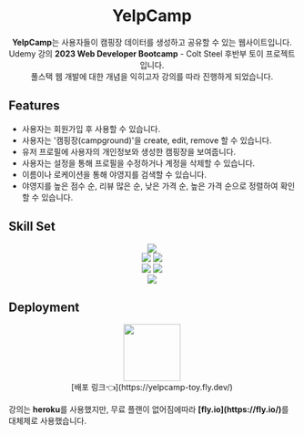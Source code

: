 <div align="center">
  <h1>YelpCamp</h1>
  <p>
    <b>YelpCamp</b>는 사용자들이 캠핑장 데이터를 생성하고 공유할 수 있는 웹사이트입니다.<br />
    Udemy 강의 <b>2023 Web Developer Bootcamp</b> - Colt Steel 후반부 토이 프로젝트입니다.<br />
    풀스택 웹 개발에 대한 개념을 익히고자 강의를 따라 진행하게 되었습니다.
  </p>
</div>

## Features
- 사용자는 회원가입 후 사용할 수 있습니다.
- 사용자는 '캠핑장(campground)'을 create, edit, remove 할 수 있습니다.
- 유저 프로필에 사용자의 개인정보와 생성한 캠핑장을 보여줍니다.
- 사용자는 설정을 통해 프로필을 수정하거나 계정을 삭제할 수 있습니다.
- 이름이나 로케이션을 통해 야영지를 검색할 수 있습니다.
- 야영지를 높은 점수 순, 리뷰 많은 순, 낮은 가격 순, 높은 가격 순으로 정렬하여 확인할 수 있습니다.

## Skill Set

<div align="center">
<img src="https://img.shields.io/badge/javascript-F7DF1E?style=for-the-badge&logo=javascript&logoColor=black"> <br/>
<img src="https://img.shields.io/badge/node.js-339933?style=for-the-badge&logo=Node.js&logoColor=white">
<img src="https://img.shields.io/badge/express-000000?style=for-the-badge&logo=express&logoColor=white"> <br />
<img src="https://img.shields.io/badge/mongoDB-47A248?style=for-the-badge&logo=MongoDB&logoColor=white">
<img src="https://img.shields.io/badge/mongoose-880000?style=for-the-badge&logo=mongoose&logoColor=white"> <br />
<img src="https://img.shields.io/badge/bootstrap-7952B3?style=for-the-badge&logo=bootstrap&logoColor=white">
</div>

## Deployment

<div align="center">
<img src="https://fly.io/static/images/brand/logo-landscape.svg" width="100px"><br/>
[배포 링크👈](https://yelpcamp-toy.fly.dev/)
</div>
<p>강의는 <b>heroku</b>를 사용했지만, 무료 플랜이 없어짐에따라 <b>[fly.io](https://fly.io/)</b>를 대체제로 사용했습니다.</p>

